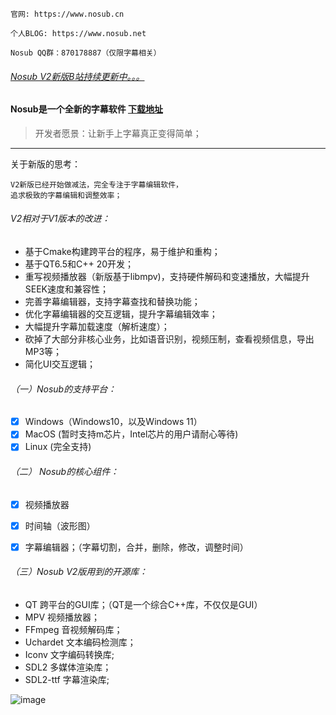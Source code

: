 ```
官网: https://www.nosub.cn

个人BLOG: https://www.nosub.net

Nosub QQ群：870178887（仅限字幕相关）

```

###### [Nosub V2新版B站持续更新中。。。](https://space.bilibili.com/392428129)

#### Nosub是一个全新的字幕软件 [下载地址](https://github.com/patui/Nosub/releases)

>开发者愿景：让新手上字幕真正变得简单；
---

关于新版的思考：
```
V2新版已经开始做减法，完全专注于字幕编辑软件，
追求极致的字幕编辑和调整效率；
```

###### V2相对于V1版本的改进：
- 基于Cmake构建跨平台的程序，易于维护和重构；
- 基于QT6.5和C++ 20开发；
- 重写视频播放器（新版基于libmpv)，支持硬件解码和变速播放，大幅提升SEEK速度和兼容性；
- 完善字幕编辑器，支持字幕查找和替换功能；
- 优化字幕编辑器的交互逻辑，提升字幕编辑效率；
- 大幅提升字幕加载速度（解析速度）；
- 砍掉了大部分非核心业务，比如语音识别，视频压制，查看视频信息，导出MP3等；
- 简化UI交互逻辑；


###### （一）Nosub的支持平台：
- [x] Windows（Windows10，以及Windows 11）
- [x] MacOS (暂时支持m芯片，Intel芯片的用户请耐心等待)
- [x] Linux (完全支持)

###### （二） Nosub的核心组件：
- [x] 视频播放器
- [x] 时间轴（波形图）
- [x] 字幕编辑器；（字幕切割，合并，删除，修改，调整时间）


###### （三）Nosub V2版用到的开源库：
- QT 跨平台的GUI库；（QT是一个综合C++库，不仅仅是GUI）
- MPV 视频播放器；
- FFmpeg 音视频解码库；
- Uchardet 文本编码检测库；
- Iconv   文字编码转换库;
- SDL2 多媒体渲染库；
- SDL2-ttf 字幕渲染库;


![image](https://github.com/user-attachments/assets/43b3c170-5b8c-4e1b-8b44-246498dd58e2)
